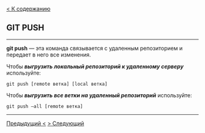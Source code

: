 [< К содержанию](./readme.md)

## GIT PUSH

---

**git push** — эта команда связывается с удаленным репозиторием и передает в него все изменения.

Чтобы ***выгрузить локальный репозиторий к удаленному серверу*** используйте:

`git push [remote ветка] [local ветка]`

Чтобы ***выгрузить все ветки на удаленный репозиторий*** используйте:

`git push –all [remote ветка]`

---

[Предыдущий <](./pull.md) [> Следующий](./remote.md)